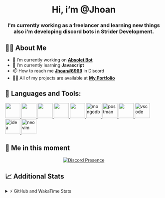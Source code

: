 <h1 align="center">Hi, i’m @Jhoan</h1>
<h3 align="center">I'm currently working as a freelancer and learning new things also i'm developing discord bots in Strider Development.</h3>

## 🙋‍♂️ About Me

- 🔭 I’m currently working on **[Absolet Bot](https://strider.cloud)**
- 🌱 I’m currently learning **Javascript**
- 📫 How to reach me **[Jhoan#6969](https://jhoan.monster/)** in Discord
- 👨‍💻 All of my projects are available at **[My Portfolio](https://jhoan.monster)**

## 🚀 Languages and Tools:
<p align="left"> 
    <a href="https://developer.mozilla.org/en-US/docs/Web/JavaScript" target="_blank"> <img src="https://img.icons8.com/color/48/000000/javascript.png" width="48" height="48"/> </a> 
    <a href="https://www.w3.org/html/" target="_blank"> <img src="https://img.icons8.com/color/48/000000/html-5.png" width="48" height="48"/> </a> 
    <a href="https://www.w3schools.com/css/" target="_blank"> <img src="https://img.icons8.com/color/48/000000/css3.png" width="48" height="48"/> </a> 
    <a href="https://getbootstrap.com" target="_blank"> <img src="https://img.icons8.com/color/48/000000/bootstrap.png" width="48" height="48"/> </a> 
    <a href="https://nodejs.org" target="_blank"> <img src="https://i.imgur.com/XX8lvL7.png" width="48" height="48"/> </a> 
    <a href="https://www.mongodb.com/" target="_blank"> <img src="https://i.imgur.com/nRtS3AN.png" alt="mongodb" width="48" height="48"/> </a> 
    <a href="https://postman.com" target="_blank"> <img src="https://www.vectorlogo.zone/logos/getpostman/getpostman-icon.svg" alt="postman" width="48" height="48"/> </a>   
    <a href="https://git-scm.com/" target="_blank"> <img src="https://img.icons8.com/color/48/000000/git.png" width="48" height="48"/> </a> 
    <a href="https://code.visualstudio.com" target="_blank" > <img src="https://upload.wikimedia.org/wikipedia/commons/thumb/9/9a/Visual_Studio_Code_1.35_icon.svg/2048px-Visual_Studio_Code_1.35_icon.svg.png" alt="vscode" width="48" height="48"> </a>
    <a href="https://www.jetbrains.com/es-es/idea/" target="_blank" > <img src="https://resources.jetbrains.com/storage/products/intellij-idea/img/meta/intellij-idea_logo_300x300.png" alt="idea" width="48" height="48"> </a>
    <a href="https://neovim.io" target="_blank"> <img src="https://icons.iconarchive.com/icons/papirus-team/papirus-apps/512/nvim-icon.png" alt="neovim" width="48" height="48"/> </a>
</p>
  
## 👤 Me in this moment
<p align="center">
    <a href="https://discord.com/users/852617426591154177" target="_blank" rel="nofollow">
        <img src="https://lanyard-profile-readme.vercel.app/api/852617426591154177?idleMessage=Probably%20coding%20Absolet..." alt="Discord Presence" align="center">
    </a>
</p>

## 📈 Additional Stats
<details>
    <summary>⚡ GitHub and WakaTime Stats</summary>
    <br/>

<!--START_SECTION:waka-->
![Code Time](http://img.shields.io/badge/Code%20Time-186%20hrs%2056%20mins-blue)

**🐱 My GitHub Data** 

> 🏆 510 Contributions in the Year 2022
 > 
> 📦 43.2 kB Used in GitHub's Storage 
 > 
> 💼 Opted to Hire
 > 
> 📜 4 Public Repositories 
 > 
> 🔑 14 Private Repositories  
 > 
**I'm a Night 🦉** 

```text
🌞 Morning    44 commits     ██░░░░░░░░░░░░░░░░░░░░░░░   8.8% 
🌆 Daytime    196 commits    █████████░░░░░░░░░░░░░░░░   39.2% 
🌃 Evening    226 commits    ███████████░░░░░░░░░░░░░░   45.2% 
🌙 Night      34 commits     █░░░░░░░░░░░░░░░░░░░░░░░░   6.8%

```
📅 **I'm Most Productive on Saturday** 

```text
Monday       72 commits     ███░░░░░░░░░░░░░░░░░░░░░░   14.4% 
Tuesday      90 commits     ████░░░░░░░░░░░░░░░░░░░░░   18.0% 
Wednesday    93 commits     ████░░░░░░░░░░░░░░░░░░░░░   18.6% 
Thursday     44 commits     ██░░░░░░░░░░░░░░░░░░░░░░░   8.8% 
Friday       28 commits     █░░░░░░░░░░░░░░░░░░░░░░░░   5.6% 
Saturday     110 commits    █████░░░░░░░░░░░░░░░░░░░░   22.0% 
Sunday       63 commits     ███░░░░░░░░░░░░░░░░░░░░░░   12.6%

```


📊 **This Week I Spent My Time On** 

```text
⌚︎ Time Zone: America/Bogota

💬 Programming Languages: 
JavaScript               22 hrs 41 mins      ██████████████████░░░░░░░   73.24% 
EJS                      6 hrs 6 mins        █████░░░░░░░░░░░░░░░░░░░░   19.71% 
YAML                     34 mins             ░░░░░░░░░░░░░░░░░░░░░░░░░   1.86% 
Text                     30 mins             ░░░░░░░░░░░░░░░░░░░░░░░░░   1.62% 
Python                   14 mins             ░░░░░░░░░░░░░░░░░░░░░░░░░   0.78%

🔥 Editors: 
VS Code                  30 hrs 45 mins      ████████████████████████░   99.31% 
Neovim                   12 mins             ░░░░░░░░░░░░░░░░░░░░░░░░░   0.69%

🐱‍💻 Projects: 
Fium Web                 13 hrs 16 mins      ██████████░░░░░░░░░░░░░░░   42.86% 
Strider System           7 hrs 25 mins       ██████░░░░░░░░░░░░░░░░░░░   23.96% 
Staff Bot                4 hrs 24 mins       ███░░░░░░░░░░░░░░░░░░░░░░   14.24% 
Cloudly                  1 hr 35 mins        █░░░░░░░░░░░░░░░░░░░░░░░░   5.15% 
Fium Bot                 1 hr 6 mins         █░░░░░░░░░░░░░░░░░░░░░░░░   3.57%

💻 Operating System: 
Linux                    30 hrs 58 mins      █████████████████████████   100.0%

```

**I Mostly Code in JavaScript** 

```text
JavaScript               11 repos            █████████████████░░░░░░░░   68.75% 
Java                     2 repos             ███░░░░░░░░░░░░░░░░░░░░░░   12.5% 
SCSS                     1 repo              █░░░░░░░░░░░░░░░░░░░░░░░░   6.25% 
TypeScript               1 repo              █░░░░░░░░░░░░░░░░░░░░░░░░   6.25% 
CSS                      1 repo              █░░░░░░░░░░░░░░░░░░░░░░░░   6.25%

```



 Last Updated on 10/06/2022 10:14:23 UTC
<!--END_SECTION:waka-->
</details>
